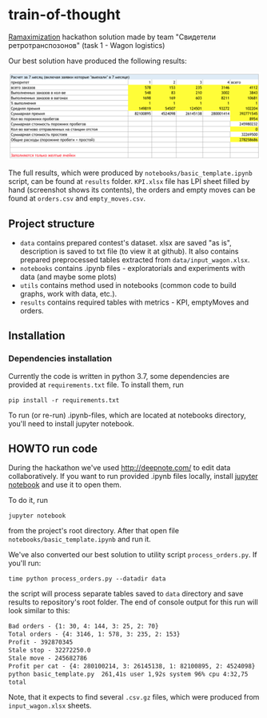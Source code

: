 # train-of-thought

[Ramaximization](https://ramaximization.ru) hackathon solution made by team "Свидетели ретротранспозонов" (task 1 - Wagon logistics)

Our best solution have produced the following results:

![Our solution's KPI table](KPI.png)

The full results, which were produced by `notebooks/basic_template.ipynb` script, can be found at `results` folder. `KPI.xlsx` file has LPI sheet filled by hand (screenshot shows its contents), the orders and empty moves can be found at `orders.csv` and `empty_moves.csv`.

## Project structure

- `data` contains prepared contest's dataset. xlsx are saved "as is", description is saved to txt file (to view it at github). It also contains prepared preprocessed tables extracted from `data/input_wagon.xlsx`.
- `notebooks` contains .ipynb files - exploratorials and experiments with data (and maybe some plots)
- `utils` contains method used in notebooks (common code to build graphs, work with data, etc.).
- `results` contains required tables with metrics - KPI, emptyMoves and orders.


## Installation
### Dependencies installation

Currently the code is written in python 3.7, some dependencies are provided at `requirements.txt` file. To install them, run
```
pip install -r requirements.txt
```
To run (or re-run) .ipynb-files, which are located at notebooks directory, you'll need to install jupyter notebook.

## HOWTO run code

During the hackathon we've used http://deepnote.com/ to edit data collaboratively. If you want to run provided .ipynb files locally, install [jupyter notebook](https://jupyter.org/install) and use it to open them.

To do it, run 
```
jupyter notebook
```
from the project's root directory. After that open file `notebooks/basic_template.ipynb` and run it.

We've also converted our best solution to utility script `process_orders.py`. If you'll run:
```
time python process_orders.py --datadir data
```
the script will process separate tables saved to `data` directory and save results to repository's root folder.
The end of console output for this run will look similar to this:

```
Bad orders - {1: 30, 4: 144, 3: 25, 2: 70}
Total orders - {4: 3146, 1: 578, 3: 235, 2: 153}
Profit - 392870345
Stale stop - 32272250.0
Stale move - 245682786
Profit per cat - {4: 280100214, 3: 26145138, 1: 82100895, 2: 4524098}
python basic_template.py  261,41s user 1,92s system 96% cpu 4:32,75 total
```

Note, that it expects to find several `.csv.gz` files, which were produced from  `input_wagon.xlsx` sheets.